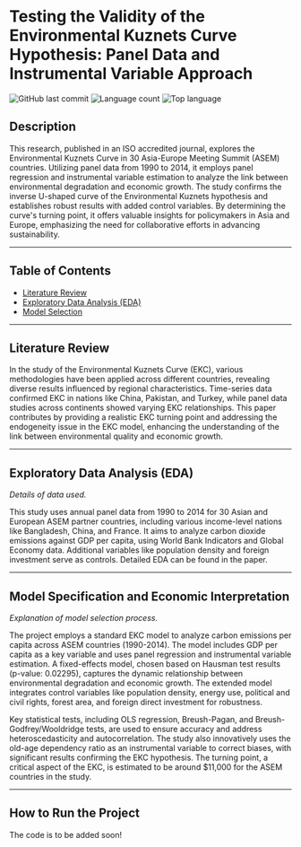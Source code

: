 # Testing the Validity of the Environmental Kuznets Curve Hypothesis: Panel Data and Instrumental Variable Approach

![GitHub last commit](https://img.shields.io/github/last-commit/[YourGitHubUsername]/[YourRepoName])
![Language count](https://img.shields.io/github/languages/count/[YourGitHubUsername]/[YourRepoName])
![Top language](https://img.shields.io/github/languages/top/[YourGitHubUsername]/[YourRepoName])

## Description
This research, published in an ISO accredited journal, explores the Environmental Kuznets Curve in 30 Asia-Europe Meeting Summit (ASEM) countries. Utilizing panel data from 1990 to 2014, it employs panel regression and instrumental variable estimation to analyze the link between environmental degradation and economic growth. The study confirms the inverse U-shaped curve of the Environmental Kuznets hypothesis and establishes robust results with added control variables. By determining the curve's turning point, it offers valuable insights for policymakers in Asia and Europe, emphasizing the need for collaborative efforts in advancing sustainability.

---

## Table of Contents
- [Literature Review](#literature-review)
- [Exploratory Data Analysis (EDA)](#exploratory-data-analysis-eda)
- [Model Selection](#model-specification-and-economic-interpretation)
---

## Literature Review
In the study of the Environmental Kuznets Curve (EKC), various methodologies have been applied across different countries, revealing diverse results influenced by regional characteristics. Time-series data confirmed EKC in nations like China, Pakistan, and Turkey, while panel data studies across continents showed varying EKC relationships. This paper contributes by providing a realistic EKC turning point and addressing the endogeneity issue in the EKC model, enhancing the understanding of the link between environmental quality and economic growth.

---

## Exploratory Data Analysis (EDA)
*Details of data used.*

This study uses annual panel data from 1990 to 2014 for 30 Asian and European ASEM partner countries, including various income-level nations like Bangladesh, China, and France. It aims to analyze carbon dioxide emissions against GDP per capita, using World Bank Indicators and Global Economy data. Additional variables like population density and foreign investment serve as controls. Detailed EDA can be found in the paper.

---
## Model Specification and Economic Interpretation
*Explanation of model selection process.*

The project employs a standard EKC model to analyze carbon emissions per capita across ASEM countries (1990-2014). The model includes GDP per capita as a key variable and uses panel regression and instrumental variable estimation. A fixed-effects model, chosen based on Hausman test results (p-value: 0.02295), captures the dynamic relationship between environmental degradation and economic growth. The extended model integrates control variables like population density, energy use, political and civil rights, forest area, and foreign direct investment for robustness.

Key statistical tests, including OLS regression, Breush-Pagan, and Breush-Godfrey/Wooldridge tests, are used to ensure accuracy and address heteroscedasticity and autocorrelation. The study also innovatively uses the old-age dependency ratio as an instrumental variable to correct biases, with significant results confirming the EKC hypothesis. The turning point, a critical aspect of the EKC, is estimated to be around $11,000 for the ASEM countries in the study.

---
## How to Run the Project

The code is to be added soon! 
